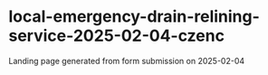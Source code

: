 # local-emergency-drain-relining-service-2025-02-04-czenc
Landing page generated from form submission on 2025-02-04
